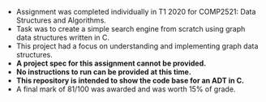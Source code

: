 - Assignment was completed individually in T1 2020 for COMP2521: Data Structures and Algorithms.
- Task was to create a simple search engine from scratch using graph data structures written in C.
- This project had a focus on understanding and implementing graph data structures.
- **A project spec for this assignment cannot be provided.**
- **No instructions to run can be provided at this time.**
- **This repository is intended to show the code base for an ADT in C.**
- A final mark of 81/100 was awarded and was worth 15% of grade.
